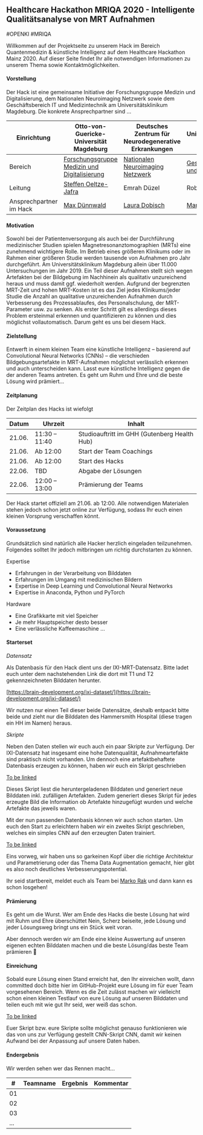 ## Healthcare Hackathon MRIQA 2020 - Intelligente Qualitätsanalyse von MRT Aufnahmen

#OPENKI #MRIQA

Willkommen auf der Projektseite zu unserem Hack im Bereich Quantenmedizin &amp; künstliche Intelligenz auf dem Healthcare Hackathon Mainz 2020. Auf dieser Seite findet Ihr alle notwendigen Informationen zu unserem Thema sowie Kontaktmöglichkeiten.

#### Vorstellung

Der Hack ist eine gemeinsame Initiative der Forschungsgruppe Medizin und Digitalisierung, dem Nationalen Neuroimaging Netzwerk sowie dem Geschäftsbereich IT und Medizintechnik am Universitätsklinikum Magdeburg. Die konkrete Ansprechpartner sind …

| Einrichtung | Otto-von-Guericke-Universität Magdeburg | Deutsches Zentrum für Neurodegenerative Erkrankungen | Universitätsklinikum Magdeburg |
| --- | --- | --- | --- |
| Bereich | [Forschungsgruppe Medizin und Digitalisierung](https://www.kneu.ovgu.de/MedDigit.html) | [Nationalen Neuroimaging Netzwerk](https://www.dzne.de/forschung/neuroimaging/) | [Geschäftsbereich IT und Medizintechnik](https://www.mrz.ovgu.de/) |
| Leitung | [Steffen Oeltze-Jafra](steffen.oeltze-jafra@med.ovgu.de)  | Emrah Düzel |  Robert Waschipky |
| Ansprechpartner im Hack | [Max Dünnwald](max.duennwald@med.ovgu.de) | [Laura Dobisch](laura.dobisch@dzne.de) | [Marko Rak](marko.rak@med.ovgu.de) |

#### Motivation

Sowohl bei der Patientenversorgung als auch bei der Durchführung medizinischer Studien spielen Magnetresonanztomographien (MRTs) eine zunehmend wichtigere Rolle. Im Betrieb eines größeren Klinikums oder im Rahmen einer größeren Studie werden tausende von Aufnahmen pro Jahr durchgeführt. Am Universitätsklinikum Magdeburg allein über 11.000 Untersuchungen im Jahr 2019. Ein Teil dieser Aufnahmen stellt sich wegen Artefakten bei der Bildgebung im Nachhinein als qualitativ unzureichend heraus und muss damit ggf. wiederholt werden. Aufgrund der begrenzten MRT-Zeit und hohen MRT-Kosten ist es das Ziel jedes Klinikums/jeder Studie die Anzahl an qualitative unzureichenden Aufnahmen durch Verbesserung des Prozessablaufes, des Personalschulung, der MRT-Parameter usw. zu senken. Als erster Schritt gilt es allerdings dieses Problem ersteinmal erkennen und quantifizieren zu können und dies möglichst vollautomatisch. Darum geht es uns bei diesem Hack.

#### Zielstellung

Entwerft in einem kleinen Team eine künstliche Intelligenz – basierend auf Convolutional Neural Networks (CNNs) – die verschieden Bildgebungsartefakte in MRT-Aufnahmen möglichst verlässlich erkennen und auch unterscheiden kann. Lasst eure künstliche Intelligenz gegen die der anderen Teams antreten. Es geht um Ruhm und Ehre und die beste Lösung wird prämiert…

#### Zeitplanung

Der Zeitplan des Hacks ist wiefolgt

| Datum | Uhrzeit | Inhalt |
| --- | --- | --- |
| 21.06. | 11:30 – 11:40 | Studioauftritt im GHH (Gutenberg Health Hub) |
| 21.06. | Ab 12:00 | Start der Team Coachings |
| 21.06. | Ab 12:00 | Start des Hacks |
| 22.06. | TBD | Abgabe der Lösungen |
| 22.06. | 12:00 – 13:00 | Prämierung der Teams |

Der Hack startet offiziell am 21.06. ab 12:00. Alle notwendigen Materialen stehen jedoch schon jetzt online zur Verfügung, sodass Ihr euch einen kleinen Vorsprung verschaffen könnt.

#### Voraussetzung

Grundsätzlich sind natürlich alle Hacker herzlich eingeladen teilzunehmen. Folgendes solltet Ihr jedoch mitbringen um richtig durchstarten zu können.

Expertise

- Erfahrungen in der Verarbeitung von Bilddaten
- Erfahrungen im Umgang mit medizinischen Bildern
- Expertise in Deep Learning und Convolutional Neural Networks
- Expertise in Anaconda, Python und PyTorch

Hardware

- Eine Grafikkarte mit viel Speicher
- Je mehr Hauptspeicher desto besser
- Eine verlässliche Kaffeemaschine …

#### Starterset

_Datensatz_

Als Datenbasis für den Hack dient uns der IXI-MRT-Datensatz. Bitte ladet euch unter dem nachstehenden Link die dort mit T1 und T2 gekennzeichneten Bilddaten herunter.

[https://brain-development.org/ixi-dataset/](https://brain-development.org/ixi-dataset/)

Wir nutzen nur einen Teil dieser beide Datensätze, deshalb entpackt bitte beide und zieht nur die Bilddaten des Hammersmith Hospital (diese tragen ein HH im Namen) heraus.

_Skripte_

Neben den Daten stellen wir euch auch ein paar Skripte zur Verfügung. Der IXI-Datensatz hat insgesamt eine hohe Datenqualität, Aufnahmeartefakte sind praktisch nicht vorhanden. Um dennoch eine artefaktbehaftete Datenbasis erzeugen zu können, haben wir euch ein Skript geschrieben

[To be linked]()

Dieses Skript liest die heruntergeladenen Bilddaten und generiert neue Bilddaten inkl. zufälligen Artefakten. Zudem generiert dieses Skript für jedes erzeugte Bild die Information ob Artefakte hinzugefügt wurden und welche Artefakte das jeweils waren.

Mit der nun passenden Datenbasis können wir auch schon starten. Um euch den Start zu erleichtern haben wir ein zweites Skript geschrieben, welches ein simples CNN auf den erzeugten Daten trainiert.

[To be linked]()

Eins vorweg, wir haben uns so garkeinen Kopf über die richtige Architektur und Parametrierung oder das Thema Data Augmentation gemacht, hier gibt es also noch deutliches Verbesserungspotential.

Ihr seid startbereit, meldet euch als Team bei [Marko Rak](marko.rak@med.ovgu.de) und dann kann es schon losgehen!

#### Prämierung

Es geht um die Wurst. Wer am Ende des Hacks die beste Lösung hat wird mit Ruhm und Ehre überschüttet Nein, Scherz beiseite, jede Lösung und jeder Lösungsweg bringt uns ein Stück weit voran.

Aber dennoch werden wir am Ende eine kleine Auswertung auf unseren eigenen echten Bilddaten machen und die beste Lösung/das beste Team prämieren 

#### Einreichung

Sobald eure Lösung einen Stand erreicht hat, den Ihr einreichen wollt, dann committed doch bitte hier im GitHub-Projekt eure Lösung im für euer Team vorgesehenen Bereich. Wenn es die Zeit zulässt machen wir vielleicht schon einen kleinen Testlauf von eure Lösung auf unseren Bilddaten und teilen euch mit wie gut Ihr seid, wer weiß das schon.

[To be linked]()

Euer Skript bzw. eure Skripte sollte möglichst genauso funktionieren wie das von uns zur Verfügung gestellt CNN-Skript CNN, damit wir keinen Aufwand bei der Anpassung auf unsere Daten haben.

#### Endergebnis

Wir werden sehen wer das Rennen macht…

| # | Teamname | Ergebnis | Kommentar |
| --- | --- | --- | --- |
| 01 | | | |
| 02 | | | |
| 03 | | | |
| ... | | | |
